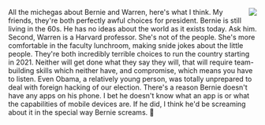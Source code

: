 <img src="http://scripting.com/images/2018/06/21/ourDemocracyHasBeenHacked.png" border="0" align="right">All the michegas about Bernie and Warren, here's what I think. My friends, they're both perfectly awful choices for president. Bernie is still living in the 60s. He has no ideas about the world as it exists today. Ask him. Second, Warren is a Harvard professor. She's not of the people. She's more comfortable in the faculty lunchroom, making snide jokes about the little people. They're both incredibly terrible choices to run the country starting in 2021. Neither will get done what they say they will, that will require team-building skills which neither have, and compromise, which means you have to listen. Even Obama, a relatively young person, was totally unprepared to deal with foreign hacking of our election. There's a reason Bernie doesn't have any apps on his phone. I bet he doesn't know what an app is or what the capabilities of mobile devices are. If he did, I think he'd be screaming about it in the special way Bernie screams. :rocket:
